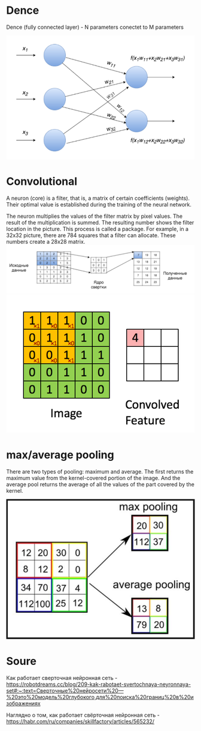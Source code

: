 # Dence
Dence (fully connected layer) - N parameters conectet to M parameters

![](Pastedimage20240614210039.png)
# Convolutional

A neuron (core) is a filter, that is, a matrix of certain coefficients (weights). Their optimal value is established during the training of the neural network.

 The neuron multiplies the values of the filter matrix by pixel values. The result of the multiplication is summed. The resulting number shows the filter location in the picture. This process is called a package. For example, in a 32x32 picture, there are 784 squares that a filter can allocate. These numbers create a 28x28 matrix.
 ![](Pastedimage20240614210106.png)
![](a5fc3d078f98465601ac65f5be909300.gif)
# max/average pooling

There are two types of pooling: maximum and average. The first returns the maximum value from the kernel-covered portion of the image. And the average pool returns the average of all the values ​​of the part covered by the kernel.

![](Pastedimage20240614220445.png)

# Soure

Как работает сверточная нейронная сеть - https://robotdreams.cc/blog/209-kak-rabotaet-svertochnaya-neyronnaya-set#:~:text=Сверточные%20нейросети%20—%20это%20модель%20глубокого,для%20поиска%20границ%20в%20изображениях

Наглядно о том, как работает свёрточная нейронная сеть - https://habr.com/ru/companies/skillfactory/articles/565232/
